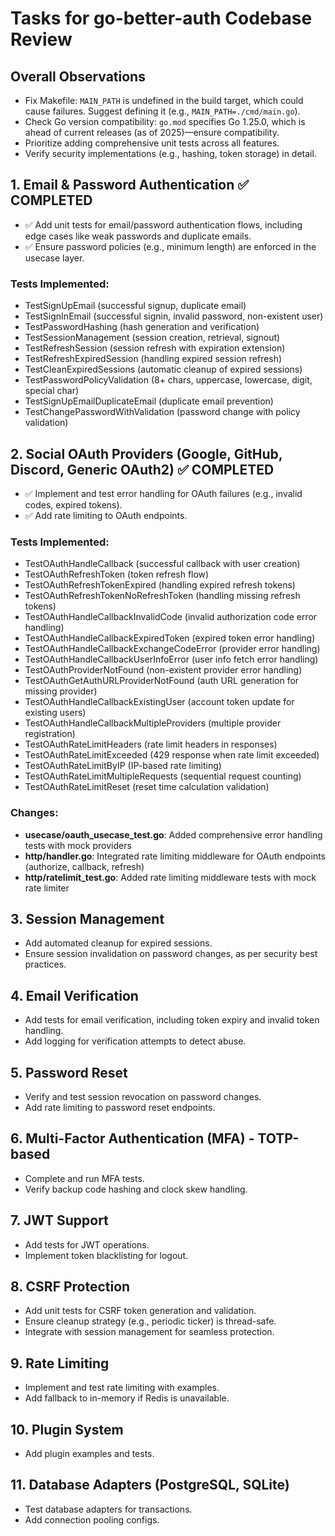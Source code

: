 # Tasks for go-better-auth Codebase Review

## Overall Observations
- Fix Makefile: `MAIN_PATH` is undefined in the build target, which could cause failures. Suggest defining it (e.g., `MAIN_PATH=./cmd/main.go`).
- Check Go version compatibility: `go.mod` specifies Go 1.25.0, which is ahead of current releases (as of 2025)—ensure compatibility.
- Prioritize adding comprehensive unit tests across all features.
- Verify security implementations (e.g., hashing, token storage) in detail.

## 1. Email & Password Authentication ✅ COMPLETED
- ✅ Add unit tests for email/password authentication flows, including edge cases like weak passwords and duplicate emails.
- ✅ Ensure password policies (e.g., minimum length) are enforced in the usecase layer.

### Tests Implemented:
- TestSignUpEmail (successful signup, duplicate email)
- TestSignInEmail (successful signin, invalid password, non-existent user)
- TestPasswordHashing (hash generation and verification)
- TestSessionManagement (session creation, retrieval, signout)
- TestRefreshSession (session refresh with expiration extension)
- TestRefreshExpiredSession (handling expired session refresh)
- TestCleanExpiredSessions (automatic cleanup of expired sessions)
- TestPasswordPolicyValidation (8+ chars, uppercase, lowercase, digit, special char)
- TestSignUpEmailDuplicateEmail (duplicate email prevention)
- TestChangePasswordWithValidation (password change with policy validation)

## 2. Social OAuth Providers (Google, GitHub, Discord, Generic OAuth2) ✅ COMPLETED
- ✅ Implement and test error handling for OAuth failures (e.g., invalid codes, expired tokens).
- ✅ Add rate limiting to OAuth endpoints.

### Tests Implemented:
- TestOAuthHandleCallback (successful callback with user creation)
- TestOAuthRefreshToken (token refresh flow)
- TestOAuthRefreshTokenExpired (handling expired refresh tokens)
- TestOAuthRefreshTokenNoRefreshToken (handling missing refresh tokens)
- TestOAuthHandleCallbackInvalidCode (invalid authorization code error handling)
- TestOAuthHandleCallbackExpiredToken (expired token error handling)
- TestOAuthHandleCallbackExchangeCodeError (provider error handling)
- TestOAuthHandleCallbackUserInfoError (user info fetch error handling)
- TestOAuthProviderNotFound (non-existent provider error handling)
- TestOAuthGetAuthURLProviderNotFound (auth URL generation for missing provider)
- TestOAuthHandleCallbackExistingUser (account token update for existing users)
- TestOAuthHandleCallbackMultipleProviders (multiple provider registration)
- TestOAuthRateLimitHeaders (rate limit headers in responses)
- TestOAuthRateLimitExceeded (429 response when rate limit exceeded)
- TestOAuthRateLimitByIP (IP-based rate limiting)
- TestOAuthRateLimitMultipleRequests (sequential request counting)
- TestOAuthRateLimitReset (reset time calculation validation)

### Changes:
- **usecase/oauth_usecase_test.go**: Added comprehensive error handling tests with mock providers
- **http/handler.go**: Integrated rate limiting middleware for OAuth endpoints (authorize, callback, refresh)
- **http/ratelimit_test.go**: Added rate limiting middleware tests with mock rate limiter

## 3. Session Management
- Add automated cleanup for expired sessions.
- Ensure session invalidation on password changes, as per security best practices.

## 4. Email Verification
- Add tests for email verification, including token expiry and invalid token handling.
- Add logging for verification attempts to detect abuse.

## 5. Password Reset
- Verify and test session revocation on password changes.
- Add rate limiting to password reset endpoints.

## 6. Multi-Factor Authentication (MFA) - TOTP-based
- Complete and run MFA tests.
- Verify backup code hashing and clock skew handling.

## 7. JWT Support
- Add tests for JWT operations.
- Implement token blacklisting for logout.

## 8. CSRF Protection
- Add unit tests for CSRF token generation and validation.
- Ensure cleanup strategy (e.g., periodic ticker) is thread-safe.
- Integrate with session management for seamless protection.

## 9. Rate Limiting
- Implement and test rate limiting with examples.
- Add fallback to in-memory if Redis is unavailable.

## 10. Plugin System
- Add plugin examples and tests.

## 11. Database Adapters (PostgreSQL, SQLite)
- Test database adapters for transactions.
- Add connection pooling configs.
